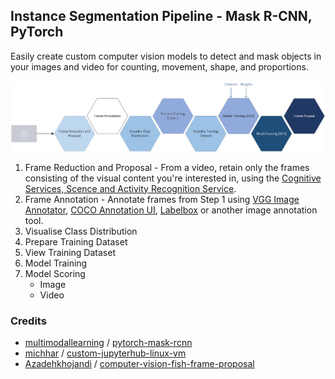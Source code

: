 ## Instance Segmentation Pipeline - Mask R-CNN, PyTorch

Easily create custom computer vision models to detect and mask objects in your images and video for counting, movement, shape, and proportions.

![Instance Segmentation Pipeline](InstanceSegmentationPipeline.jpg "Instance Segmentation Pipeline")

1. Frame Reduction and Proposal - From a video, retain only the frames consisting of the visual content you're interested in, using the [Cognitive Services, Scence and Activity Recognition Service](https://azure.microsoft.com/en-us/services/cognitive-services/computer-vision/#analyze).
2. Frame Annotation - Annotate frames from Step 1 using [VGG Image Annotator](http://www.robots.ox.ac.uk/~vgg/software/via/), [COCO Annotation UI](https://github.com/tylin/coco-ui), [Labelbox](https://labelbox.com/) or another image annotation tool.
3. Visualise Class Distribution
4. Prepare Training Dataset
5. View Training Dataset
6. Model Training
7. Model Scoring
    * Image
    * Video

### Credits
* [multimodallearning](https://github.com/multimodallearning) / [pytorch-mask-rcnn](https://github.com/multimodallearning/pytorch-mask-rcnn)
* [michhar](https://github.com/michhar) / [custom-jupyterhub-linux-vm](https://github.com/michhar/custom-jupyterhub-linux-vm)
* [Azadehkhojandi](https://github.com/Azadehkhojandi) / [computer-vision-fish-frame-proposal](https://github.com/Azadehkhojandi/computer-vision-fish-frame-proposal)